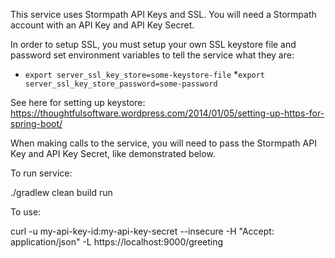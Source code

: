 This service uses Stormpath API Keys and SSL.
You will need a Stormpath account with an API Key and API Key Secret.

In order to setup SSL, you must setup your own SSL keystore file and password set environment variables to tell the service what they are: 
* ```export server_ssl_key_store=some-keystore-file```
*```export server_ssl_key_store_password=some-password```

See here for setting up keystore:  https://thoughtfulsoftware.wordpress.com/2014/01/05/setting-up-https-for-spring-boot/ 


When making calls to the service, you will need to pass the Stormpath API Key and API Key Secret, like demonstrated below.

To run service:

./gradlew clean build run

To use:

curl -u my-api-key-id:my-api-key-secret  --insecure -H "Accept: application/json"  -L https://localhost:9000/greeting
